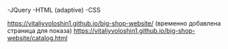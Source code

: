 -JQuery
-HTML (adaptive)
-CSS

https://vitaliyvoloshin1.github.io/big-shop-website/
(временно добавлена страница для показа) https://vitaliyvoloshin1.github.io/big-shop-website/catalog.html

